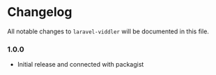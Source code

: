 # Changelog

All notable changes to `laravel-viddler` will be documented in this file.

### 1.0.0
- Initial release and connected with packagist
